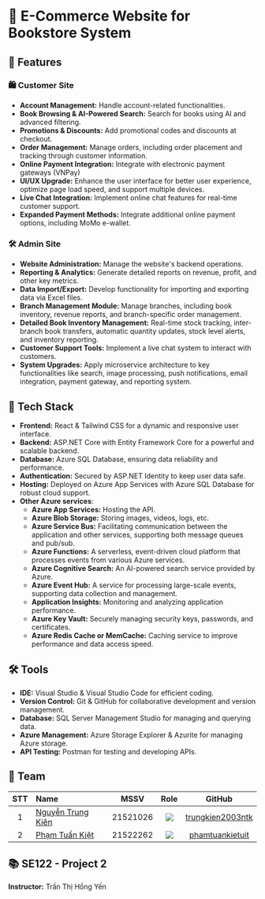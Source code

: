 # 🛒 E-Commerce Website for Bookstore System

## 🌟 Features

### 🛍️ Customer Site

- **Account Management:** Handle account-related functionalities.
- **Book Browsing & AI-Powered Search:** Search for books using AI and advanced filtering.
- **Promotions & Discounts:** Add promotional codes and discounts at checkout.
- **Order Management:** Manage orders, including order placement and tracking through customer information.
- **Online Payment Integration:** Integrate with electronic payment gateways (VNPay)
- **UI/UX Upgrade:** Enhance the user interface for better user experience, optimize page load speed, and support multiple devices.
- **Live Chat Integration:** Implement online chat features for real-time customer support.
- **Expanded Payment Methods:** Integrate additional online payment options, including MoMo e-wallet.

### 🛠️ Admin Site

- **Website Administration:** Manage the website's backend operations.
- **Reporting & Analytics:** Generate detailed reports on revenue, profit, and other key metrics.
- **Data Import/Export:** Develop functionality for importing and exporting data via Excel files.
- **Branch Management Module:** Manage branches, including book inventory, revenue reports, and branch-specific order management.
- **Detailed Book Inventory Management:** Real-time stock tracking, inter-branch book transfers, automatic quantity updates, stock level alerts, and inventory reporting.
- **Customer Support Tools:** Implement a live chat system to interact with customers.
- **System Upgrades:** Apply microservice architecture to key functionalities like search, image processing, push notifications, email integration, payment gateway, and reporting system.

## 🚀 Tech Stack

- **Frontend:** React & Tailwind CSS for a dynamic and responsive user interface.
- **Backend:** ASP.NET Core with Entity Framework Core for a powerful and scalable backend.
- **Database:** Azure SQL Database, ensuring data reliability and performance.
- **Authentication:** Secured by ASP.NET Identity to keep user data safe.
- **Hosting:** Deployed on Azure App Services with Azure SQL Database for robust cloud support.
- **Other Azure services**:
  - **Azure App Services:** Hosting the API.
  - **Azure Blob Storage:** Storing images, videos, logs, etc.
  - **Azure Service Bus:** Facilitating communication between the application and other services, supporting both message queues and pub/sub.
  - **Azure Functions:** A serverless, event-driven cloud platform that processes events from various Azure services.
  - **Azure Cognitive Search:** An AI-powered search service provided by Azure.
  - **Azure Event Hub:** A service for processing large-scale events, supporting data collection and management.
  - **Application Insights:** Monitoring and analyzing application performance.
  - **Azure Key Vault:** Securely managing security keys, passwords, and certificates.
  - **Azure Redis Cache or MemCache:** Caching service to improve performance and data access speed.

## 🛠️ Tools

- **IDE:** Visual Studio & Visual Studio Code for efficient coding.
- **Version Control:** Git & GitHub for collaborative development and version management.
- **Database:** SQL Server Management Studio for managing and querying data.
- **Azure Management:** Azure Storage Explorer & Azurite for managing Azure storage.
- **API Testing:** Postman for testing and developing APIs.

## 👥 Team

| STT | Name                                               |   MSSV   |                      Role                      |                         GitHub                          |
| :-: | :------------------------------------------------- | :------: | :--------------------------------------------: | :-----------------------------------------------------: |
|  1  | [Nguyễn Trung Kiên](mailto:21521026@gm.uit.edu.vn) | 21521026 | ![](https://img.shields.io/badge/-Leader-gold) | [trungkien2003ntk](https://github.com/trungkien2003ntk) |
|  2  | [Phạm Tuấn Kiệt](mailto:kietphamkb2@gmail.com)     | 21522262 | ![](https://img.shields.io/badge/-Member-blue) |  [phamtuankietuit](https://github.com/phamtuankietuit)  |

## 📚 SE122 - Project 2

**Instructor:** Trần Thị Hồng Yến
